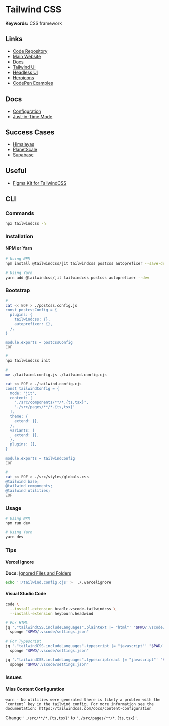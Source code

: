 # Tailwind CSS

<!--
https://twind.dev/
https://github.com/MathiasGilson/tailwind-styled-component
-->

**Keywords:** CSS framework

## Links

- [Code Repository](https://github.com/tailwindlabs/tailwindcss)
- [Main Website](https://tailwindcss.com/)
- [Docs](https://tailwindcss.com/docs)
- [Tailwind UI](https://tailwindui.com/)
- [Headless UI](https://headlessui.dev/react/menu)
- [Heroicons](https://heroicons.com/)
- [CodePen Examples](https://codepen.io/search/pens?q=tailwind)

## Docs

- [Configuration](https://tailwindcss.com/docs/configuration)
- [Just-in-Time Mode](https://tailwindcss.com/docs/just-in-time-mode)

## Success Cases

- [Himalayas](https://himalayas.app/)
- [PlanetScale](https://planetscale.com/)
- [Supabase](https://supabase.io/)

<!--
https://panelbear.com/
https://sprig.com/
-->

## Useful

- [Figma Kit for TailwindCSS](https://github.com/ecklf/tailwindcss-figma-kit)

## CLI

### Commands

```sh
npx tailwindcss -h
```

### Installation

#### NPM or Yarn

```sh
# Using NPM
npm install @tailwindcss/jit tailwindcss postcss autoprefixer --save-dev

# Using Yarn
yarn add @tailwindcss/jit tailwindcss postcss autoprefixer --dev
```

### Bootstrap

```sh
#
cat << EOF > ./postcss.config.js
const postcssConfig = {
  plugins: {
    tailwindcss: {},
    autoprefixer: {},
  },
}

module.exports = postcssConfig
EOF
```

<!-- #
mv ./postcss.config.js ./postcss.config.mjs

#
cat << EOF > ./postcss.config.mjs
import tailwind from 'tailwindcss'
import tailwindConfig from './tailwind.config.mjs'
import autoprefixer from 'autoprefixer'

const postcssConfig = {
  plugins: [tailwind(tailwindConfig), autoprefixer],
}

export default postcssConfig
EOF -->

```sh
#
npx tailwindcss init

#
mv ./tailwind.config.js ./tailwind.config.cjs

cat << EOF > ./tailwind.config.cjs
const tailwindConfig = {
  mode: 'jit',
  content: [
    './src/components/**/*.{ts,tsx}',
    './src/pages/**/*.{ts,tsx}'
  ],
  theme: {
    extend: {},
  },
  variants: {
    extend: {},
  },
  plugins: [],
}

module.exports = tailwindConfig
EOF

#
cat << EOF > ./src/styles/globals.css
@tailwind base;
@tailwind components;
@tailwind utilities;
EOF
```

### Usage

```sh
# Using NPM
npm run dev

# Using Yarn
yarn dev
```

### Tips

#### Vercel Ignore

**Docs:** [Ignored Files and Folders](https://vercel.com/docs/concepts/deployments/build-step#ignored-files-and-folders)

```sh
echo '!/tailwind.config.cjs' >  ./.vercelignore
```

#### Visual Studio Code

```sh
code \
  --install-extension bradlc.vscode-tailwindcss \
  --install-extension heybourn.headwind

# For HTML
jq '."tailwindCSS.includeLanguages".plaintext |= "html"' "$PWD/.vscode/settings.json" | \
  sponge "$PWD/.vscode/settings.json"

# For Typescript
jq '."tailwindCSS.includeLanguages".typescript |= "javascript"' "$PWD/.vscode/settings.json" | \
  sponge "$PWD/.vscode/settings.json"

jq '."tailwindCSS.includeLanguages".typescriptreact |= "javascript"' "$PWD/.vscode/settings.json" | \
  sponge "$PWD/.vscode/settings.json"
```

### Issues

#### Miss Content Configuration

```log
warn - No utilities were generated there is likely a problem with the `content` key in the tailwind config. For more information see the documentation: https://tailwindcss.com/docs/content-configuration
```

Change `'./src/**/*.{ts,tsx}'` to `'./src/pages/**/*.{ts,tsx}'`.

